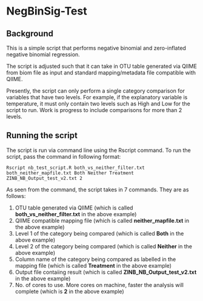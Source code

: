 # NegBinSig-Test

Background
------

This is a simple script that performs negative binomial and zero-inflated negative binomial regression.

The script is adjusted such that it can take in OTU table generated via QIIME from biom file as input and standard mapping/metadata file compatible with QIIME.

Presently, the script can only perform a single category comparison for variables that have two levels. For example, if the 
explanatory variable is temperature, it must only contain two levels such as High and Low for the script to run. Work is progress to include comparisons for more than 2 levels. 

Running the script
------

The script is run via command line using the Rscript command. To run the script, pass the command in following format:

```Rscript nb_test_script.R both_vs_neither_filter.txt both_neither_mapfile.txt Both Neither Treatment ZINB_NB_Output_test_v2.txt 2```

As seen from the command, the script takes in 7 commands. They are as follows:

1) OTU table generated via QIIME (which is called **both_vs_neither_filter.txt** in the above example)
2) QIIME compatible mapping file (which is called **neither_mapfile.txt** in the above example)
3) Level 1 of the category being compared (which is called **Both** in the above example)
4) Level 2 of the category being compared (which is called **Neither** in the above example)
5) Column name of the category being compared as labelled in the mapping file (which is called **Treatment** in the above example)
6) Output file contaiing result (which is called **ZINB_NB_Output_test_v2.txt** in the above example)
7) No. of cores to use. More cores on machine, faster the analysis will complete (which is **2** in the above example)



